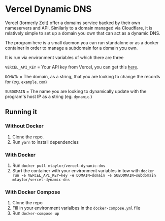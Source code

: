 # Vercel Dynamic DNS

Vercel (formerly Zeit) offer a domains service backed by their own nameservers and API. Similarly to a domain managed via Cloudflare, it is relatively simple to set up a domain you own that can act as a dynamic DNS.

The program here is a small daemon you can run standalone or as a docker container in order to manage a subdomain for a domain you own.

It is run via environment variables of which there are three

`VERCEL_API_KEY` = Your API key from Vercel, you can get this [here](https://vercel.com/account/tokens).

`DOMAIN` = The domain, as a string, that you are looking to change the records for (eg. `example.com`)

`SUBDOMAIN` = The name you are looking to dynamically update with the program's host IP as a string (eg. `dynamic`.)

## Running it

### Without Docker

1. Clone the repo.
2. Run `yarn` to install dependencies


### With Docker
1. Run `docker pull mtaylor/vercel-dynamic-dns`
2. Start the container with your environment variables in tow with `docker run -e VERCEL_API_KEY=key -e DOMAIN=domain -e SUBDOMAIN=subdomain mtaylor/vercel-dynamic-dns`

### With Docker Compose
1. Clone the repo
2. Fill in your environment varialbes in the `docker-compose.yml` file
3. Run `docker-compose up`
